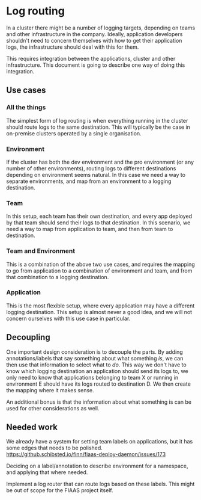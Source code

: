 Log routing
===========

In a cluster there might be a number of logging targets, depending on teams and other infrastructure in the company. Ideally, application developers shouldn't need to concern themselves with how to get their application logs, the infrastructure should deal with this for them.

This requires integration between the applications, cluster and other infrastructure. This document is going to describe one way of doing this integration.

Use cases
---------

### All the things

The simplest form of log routing is when everything running in the cluster should route logs to the same destination. This will typically be the case in on-premise clusters operated by a single organisation.

### Environment

If the cluster has both the dev environment and the pro environment (or any number of other environments), routing logs to different destinations depending on environment seems natural. In this case we need a way to separate environments, and map from an environment to a logging destination.

### Team

In this setup, each team has their own destination, and every app deployed by that team should send their logs to that destination. In this scenario, we need a way to map from application to team, and then from team to destination.

### Team and Environment

This is a combination of the above two use cases, and requires the mapping to go from application to a combination of environment and team, and from that combination to a logging destination.

### Application

This is the most flexible setup, where every application may have a different logging destination. This setup is almost never a good idea, and we will not concern ourselves with this use case in particular.

Decoupling
----------

One important design consideration is to decouple the parts. By adding annotations/labels that say something about what something *is*, we can then use that information to select what to *do*. This way we don't have to know which logging destination an application should send its logs to, we only need to know that applications belonging to team X or running in environment E should have its logs routed to destination D. We then create the mapping where it makes sense.

An additional bonus is that the information about what something is can be used for other considerations as well.

Needed work
-----------

We already have a system for setting team labels on applications, but it has some edges that needs to be polished. https://github.schibsted.io/finn/fiaas-deploy-daemon/issues/173

Deciding on a label/annotation to describe environment for a namespace, and applying that where needed.

Implement a log router that can route logs based on these labels. This might be out of scope for the FIAAS project itself.

